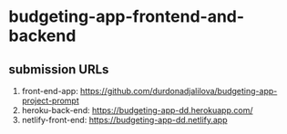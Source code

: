# budgeting-app-frontend-and-backend

## submission URLs

1. front-end-app: https://github.com/durdonadjalilova/budgeting-app-project-prompt
2. heroku-back-end: https://budgeting-app-dd.herokuapp.com/
3. netlify-front-end: https://budgeting-app-dd.netlify.app
